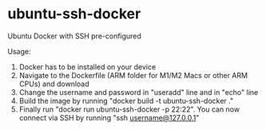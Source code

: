 # ubuntu-ssh-docker
Ubuntu Docker with SSH pre-configured

Usage:

  1.  Docker has to be installed on your device
  2.  Navigate to the Dockerfile (ARM folder for M1/M2 Macs or other ARM CPUs) and download
  3.  Change the username and password in "useradd" line and in "echo" line
  4.  Build the image by running "docker build -t ubuntu-ssh-docker ."
  5.  Finally run "docker run ubuntu-ssh-docker -p 22:22". You can now connect via SSH by running "ssh username@127.0.0.1"
